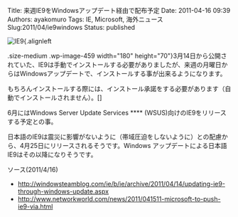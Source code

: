 Title: 来週IE9をWindowsアップデート経由で配布予定
Date: 2011-04-16 09:39
Authors: ayakomuro
Tags:  IE, Microsoft, 海外ニュース
Slug:2011/04/ie9windows
Status: published

![](http://cloudstockimg.s3.amazonaws.com/wp-content/uploads/2011/04/IE9-300x116.png "IE9"){.alignleft

.size-medium .wp-image-459 width="180"
height="70"}3月14日から公開されていた、IE9は手動でインストールする必要がありましたが、来週の月曜日からはWindowsアップデートで、インストールする事が出来るようになります。  
  
もちろんインストールする際には、インストール承諾をする必要があります（自動でインストールされません）。[]  
  
6月にはWindows Server Update Services ****
(WSUS)向けのIE9をリリースする予定との事。  
  
日本語のIE9は震災に影響がないように（帯域圧迫をしないように）との配慮から、4月25日にリリースされるそうです。Windows
アップデートによる日本語IE9はその以降になりそうです。  
  
ソース(2011/4/16)  

-   <http://windowsteamblog.com/ie/b/ie/archive/2011/04/14/updating-ie9-through-windows-update.aspx>
-   <http://www.networkworld.com/news/2011/041511-microsoft-to-push-ie9-via.html>

